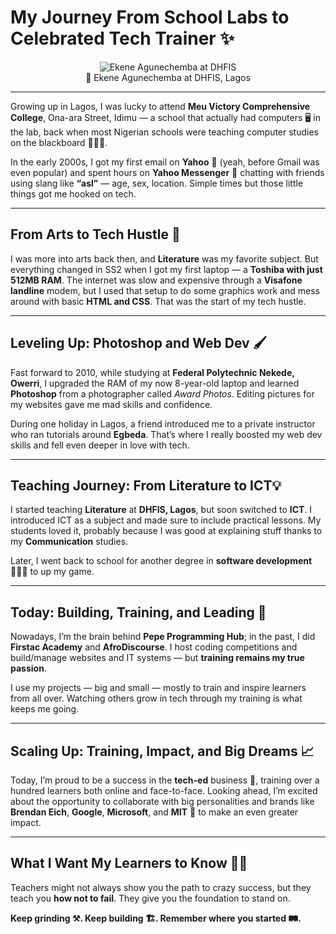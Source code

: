 # My Journey From School Labs to Celebrated Tech Trainer ✨

<center>  
  <figure>  
    <img src="https://agunechembaekene.wordpress.com/wp-content/uploads/2025/05/me-at-dhfis.jpg" alt="Ekene Agunechemba at DHFIS">  
    <figcaption>📍 Ekene Agunechemba at DHFIS, Lagos</figcaption>  
  </figure>  
</center>

---

Growing up in Lagos, I was lucky to attend **Meu Victory Comprehensive College**, Ona-ara Street, Idimu — a school that actually had computers 🖥️ in the lab, back when most Nigerian schools were teaching computer studies on the blackboard 🧑🏽‍🏫.

In the early 2000s, I got my first email on **Yahoo** 📧 (yeah, before Gmail was even popular) and spent hours on **Yahoo Messenger** 💬 chatting with friends using slang like **“asl”** — age, sex, location. Simple times but those little things got me hooked on tech.

---

## From Arts to Tech Hustle 🎨

I was more into arts back then, and **Literature** was my favorite subject. But everything changed in SS2 when I got my first laptop — a **Toshiba with just 512MB RAM**. The internet was slow and expensive through a **Visafone landline** modem, but I used that setup to do some graphics work and mess around with basic **HTML and CSS**. That was the start of my tech hustle.

---

## Leveling Up: Photoshop and Web Dev 🖌️

Fast forward to 2010, while studying at **Federal Polytechnic Nekede, Owerri**, I upgraded the RAM of my now 8-year-old laptop and learned **Photoshop** from a photographer called *Award Photos*. Editing pictures for my websites gave me mad skills and confidence.

During one holiday in Lagos, a friend introduced me to a private instructor who ran tutorials around **Egbeda**. That’s where I really boosted my web dev skills and fell even deeper in love with tech.

---

## Teaching Journey: From Literature to ICT💡

I started teaching **Literature** at **DHFIS, Lagos**, but soon switched to **ICT**. I introduced ICT as a subject and made sure to include practical lessons. My students loved it, probably because I was good at explaining stuff thanks to my **Communication** studies.

Later, I went back to school for another degree in **software development** 👨🏽‍🎓 to up my game.

---

## Today: Building, Training, and Leading 🚀

Nowadays, I’m the brain behind **Pepe Programming Hub**; in the past, I did **Firstac Academy** and **AfroDiscourse**. I host coding competitions and build/manage websites and IT systems — but **training remains my true passion**.

I use my projects — big and small — mostly to train and inspire learners from all over. Watching others grow in tech through my training is what keeps me going.

---

## Scaling Up: Training, Impact, and Big Dreams 📈

Today, I’m proud to be a success in the **tech-ed** business 💼, training over a hundred learners both online and face-to-face. Looking ahead, I’m excited about the opportunity to collaborate with big personalities and brands like **Brendan Eich**, **Google**, **Microsoft**, and **MIT** 🤝 to make an even greater impact.

---

## What I Want My Learners to Know 👶🏽

Teachers might not always show you the path to crazy success, but they teach you **how not to fail**. They give you the foundation to stand on.

**Keep grinding ⚒️. Keep building 🏗️. Remember where you started 🛤️.**
